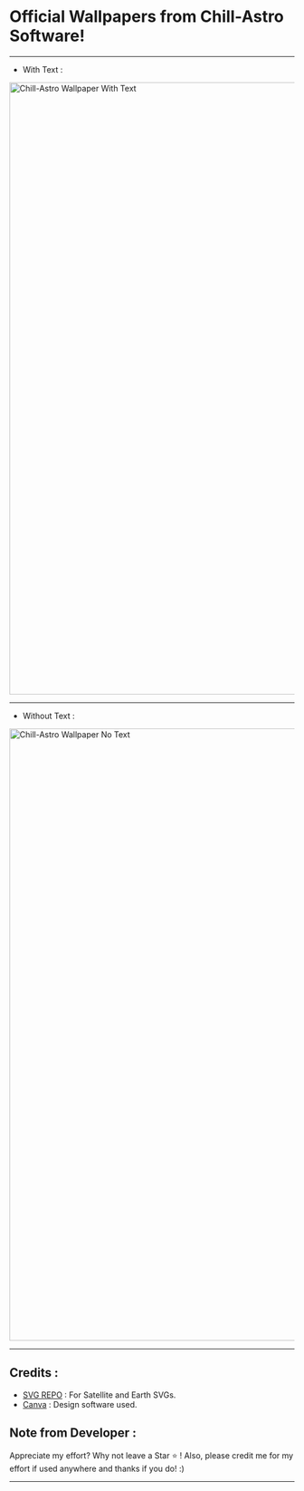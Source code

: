 # Official Wallpapers from Chill-Astro Software!

---

- With Text :
  
<img width="1920" height="1080" alt="Chill-Astro Wallpaper With Text" src="https://github.com/user-attachments/assets/3a5db3c6-51dd-4b91-9121-2b0fc00bea1f" />

---

- Without Text :  

<img width="1920" height="1080" alt="Chill-Astro Wallpaper No Text" src="https://github.com/user-attachments/assets/0b32d156-5422-4b54-9979-07c3e9eefa25" />

---

## Credits :

- [SVG REPO](https://www.svgrepo.com/) : For Satellite and Earth SVGs.
- [Canva](https://canva.com) : Design software used.

## Note from Developer :

Appreciate my effort? Why not leave a Star ⭐ ! Also, please credit me for my effort if used anywhere and thanks if you do! :)

---
